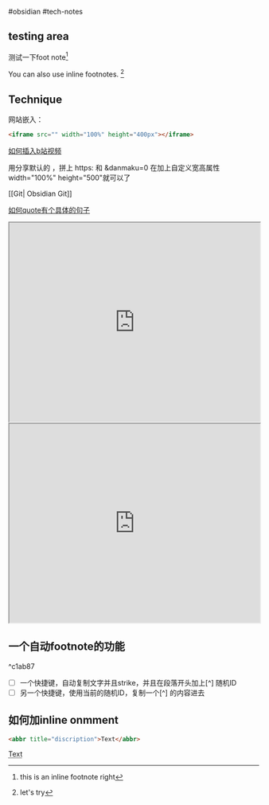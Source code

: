 #obsidian #tech-notes 

## testing area
测试一下foot note[^1]

You can also use inline footnotes. [^note]

## Technique

网站嵌入：

```html
<iframe src="" width="100%" height="400px"></iframe>

```



[如何插入b站视频](https://publish.obsidian.md/chinesehelp/09+碎记/202009051758插入B站视频)

用分享默认的 ，拼上 https: 和 &danmaku=0 在加上自定义宽高属性 width="100%" height="500"就可以了

[[Git| Obsidian Git]]

[如何quote有个具体的句子](https://help.obsidian.md/Linking+notes+and+files/Internal+links#Link+to+a+block+in+a+note)

<iframe src="https://help.obsidian.md/Linking+notes+and+files/Internal+links#Link+to+a+block+in+a+note" width="100%" height="400px"></iframe>


<iframe src="https://help.obsidian.md/Editing+and+formatting/Callouts#Foldable+callouts" width="100%" height="400px"></iframe>

[^1]:this is an inline footnote right
[^note]: let's try

## 一个自动footnote的功能

^c1ab87

- [ ] 一个快捷键，自动复制文字并且strike，并且在段落开头加上[^] 随机ID
- [ ] 另一个快捷键，使用当前的随机ID，复制一个[^]  的内容进去

## 如何加inline onmment

```html
<abbr title="discription">Text</abbr>
```

<abbr title="discription">Text</abbr>

